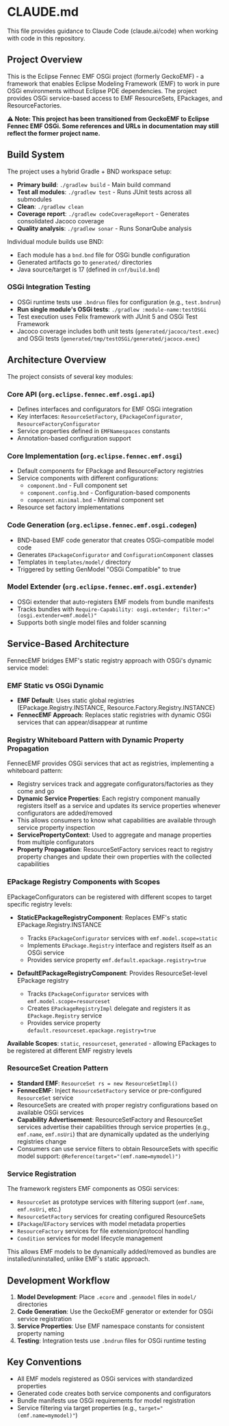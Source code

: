# CLAUDE.md

This file provides guidance to Claude Code (claude.ai/code) when working with code in this repository.

## Project Overview

This is the Eclipse Fennec EMF OSGi project (formerly GeckoEMF) - a framework that enables Eclipse Modeling Framework (EMF) to work in pure OSGi environments without Eclipse PDE dependencies. The project provides OSGi service-based access to EMF ResourceSets, EPackages, and ResourceFactories.

**⚠️ Note: This project has been transitioned from GeckoEMF to Eclipse Fennec EMF OSGi. Some references and URLs in documentation may still reflect the former project name.**

## Build System

The project uses a hybrid Gradle + BND workspace setup:

- **Primary build**: `./gradlew build` - Main build command
- **Test all modules**: `./gradlew test` - Runs JUnit tests across all submodules  
- **Clean**: `./gradlew clean`
- **Coverage report**: `./gradlew codeCoverageReport` - Generates consolidated Jacoco coverage
- **Quality analysis**: `./gradlew sonar` - Runs SonarQube analysis

Individual module builds use BND:
- Each module has a `bnd.bnd` file for OSGi bundle configuration
- Generated artifacts go to `generated/` directories
- Java source/target is 17 (defined in `cnf/build.bnd`)

### OSGi Integration Testing
- OSGi runtime tests use `.bndrun` files for configuration (e.g., `test.bndrun`)
- **Run single module's OSGi tests**: `./gradlew :module-name:testOSGi`
- Test execution uses Felix framework with JUnit 5 and OSGi Test Framework
- Jacoco coverage includes both unit tests (`generated/jacoco/test.exec`) and OSGi tests (`generated/tmp/testOSGi/generated/jacoco.exec`)

## Architecture Overview

The project consists of several key modules:

### Core API (`org.eclipse.fennec.emf.osgi.api`)
- Defines interfaces and configurators for EMF OSGi integration
- Key interfaces: `ResourceSetFactory`, `EPackageConfigurator`, `ResourceFactoryConfigurator`
- Service properties defined in `EMFNamespaces` constants
- Annotation-based configuration support

### Core Implementation (`org.eclipse.fennec.emf.osgi`)
- Default components for EPackage and ResourceFactory registries
- Service components with different configurations:
  - `component.bnd` - Full component set
  - `component.config.bnd` - Configuration-based components
  - `component.minimal.bnd` - Minimal component set
- Resource set factory implementations

### Code Generation (`org.eclipse.fennec.emf.osgi.codegen`)
- BND-based EMF code generator that creates OSGi-compatible model code
- Generates `EPackageConfigurator` and `ConfigurationComponent` classes
- Templates in `templates/model/` directory
- Triggered by setting GenModel "OSGi Compatible" to true

### Model Extender (`org.eclipse.fennec.emf.osgi.extender`)
- OSGi extender that auto-registers EMF models from bundle manifests
- Tracks bundles with `Require-Capability: osgi.extender; filter:="(osgi.extender=emf.model)"`
- Supports both single model files and folder scanning

## Service-Based Architecture

FennecEMF bridges EMF's static registry approach with OSGi's dynamic service model:

### EMF Static vs OSGi Dynamic
- **EMF Default**: Uses static global registries (EPackage.Registry.INSTANCE, Resource.Factory.Registry.INSTANCE)
- **FennecEMF Approach**: Replaces static registries with dynamic OSGi services that can appear/disappear at runtime

### Registry Whiteboard Pattern with Dynamic Property Propagation
FennecEMF provides OSGi services that act as registries, implementing a whiteboard pattern:
- Registry services track and aggregate configurators/factories as they come and go
- **Dynamic Service Properties**: Each registry component manually registers itself as a service and updates its service properties whenever configurators are added/removed
- This allows consumers to know what capabilities are available through service property inspection
- **ServicePropertyContext**: Used to aggregate and manage properties from multiple configurators
- **Property Propagation**: ResourceSetFactory services react to registry property changes and update their own properties with the collected capabilities

### EPackage Registry Components with Scopes
EPackageConfigurators can be registered with different scopes to target specific registry levels:

- **StaticEPackageRegistryComponent**: Replaces EMF's static EPackage.Registry.INSTANCE
  - Tracks `EPackageConfigurator` services with `emf.model.scope=static`
  - Implements `EPackage.Registry` interface and registers itself as an OSGi service
  - Provides service property `emf.default.epackage.registry=true`
  
- **DefaultEPackageRegistryComponent**: Provides ResourceSet-level EPackage registry
  - Tracks `EPackageConfigurator` services with `emf.model.scope=resourceset` 
  - Creates `EPackageRegistryImpl` delegate and registers it as `EPackage.Registry` service
  - Provides service property `default.resourceset.epackage.registry=true`

**Available Scopes**: `static`, `resourceset`, `generated` - allowing EPackages to be registered at different EMF registry levels

### ResourceSet Creation Pattern
- **Standard EMF**: `ResourceSet rs = new ResourceSetImpl()`
- **FennecEMF**: Inject `ResourceSetFactory` service or pre-configured `ResourceSet` service
- ResourceSets are created with proper registry configurations based on available OSGi services
- **Capability Advertisement**: ResourceSetFactory and ResourceSet services advertise their capabilities through service properties (e.g., `emf.name`, `emf.nsUri`) that are dynamically updated as the underlying registries change
- Consumers can use service filters to obtain ResourceSets with specific model support: `@Reference(target="(emf.name=mymodel)")`

### Service Registration
The framework registers EMF components as OSGi services:
- `ResourceSet` as prototype services with filtering support (`emf.name`, `emf.nsUri`, etc.)
- `ResourceSetFactory` services for creating configured ResourceSets
- `EPackage`/`EFactory` services with model metadata properties  
- `ResourceFactory` services for file extension/protocol handling
- `Condition` services for model lifecycle management

This allows EMF models to be dynamically added/removed as bundles are installed/uninstalled, unlike EMF's static approach.

## Development Workflow

1. **Model Development**: Place `.ecore` and `.genmodel` files in `model/` directories
2. **Code Generation**: Use the GeckoEMF generator or extender for OSGi service registration
3. **Service Properties**: Use EMF namespace constants for consistent property naming
4. **Testing**: Integration tests use `.bndrun` files for OSGi runtime testing

## Key Conventions

- All EMF models registered as OSGi services with standardized properties
- Generated code creates both service components and configurators
- Bundle manifests use OSGi requirements for model registration
- Service filtering via target properties (e.g., `target="(emf.name=mymodel)"`)